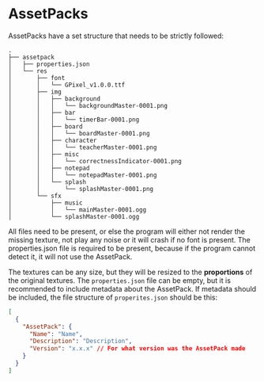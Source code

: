 # AssetPacks

AssetPacks have a set structure that needs to be strictly followed:

```tree
.
├── assetpack
│   ├── properties.json
│   └── res
│       ├── font
│       │   └── GPixel_v1.0.0.ttf
│       ├── img
│       │   ├── background
│       │   │   └── backgroundMaster-0001.png
│       │   ├── bar
│       │   │   └── timerBar-0001.png
│       │   ├── board
│       │   │   └── boardMaster-0001.png
│       │   ├── character
│       │   │   └── teacherMaster-0001.png
│       │   ├── misc
│       │   │   └── correctnessIndicator-0001.png
│       │   ├── notepad
│       │   │   └── notepadMaster-0001.png
│       │   └── splash
│       │       └── splashMaster-0001.png
│       └── sfx
│           ├── music
│           │   └── mainMaster-0001.ogg
│           └── splashMaster-0001.ogg
```

All files need to be present, or else the program will either not render the
missing texture, not play any noise or it will crash if no font is present. The
properties.json file is required to be present, because if the program cannot
detect it, it will not use the AssetPack.

The textures can be any size, but they will be resized to the **proportions** of
the original textures. The `properties.json` file can be empty, but it is
recommended to include metadata about the AssetPack. If metadata should be
included, the file structure of `properites.json` should be this:

```json
[
  {
    "AssetPack": {
      "Name": "Name",
      "Description": "Description",
      "Version": "x.x.x" // For what version was the AssetPack made
    }
  }
]
```
